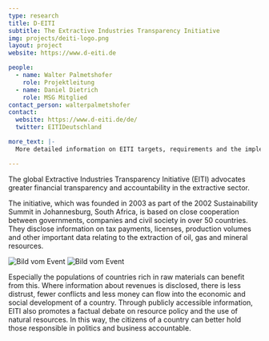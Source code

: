 ```yaml
---
type: research
title: D-EITI
subtitle: The Extractive Industries Transparency Initiative
img: projects/deiti-logo.png
layout: project
website: https://www.d-eiti.de

people:
  - name: Walter Palmetshofer
    role: Projektleitung
  - name: Daniel Dietrich
    role: MSG Mitglied
contact_person: walterpalmetshofer
contact:
  website: https://www.d-eiti.de/de/
  twitter: EITIDeutschland

more_text: |-
  More detailed information on EITI targets, requirements and the implementation process in fellow EITI countries can be found at the <a href="www.eiti.org">website</a> of D-EITI.

---
```

The global Extractive Industries Transparency Initiative (EITI) advocates greater financial transparency and accountability in the extractive sector.

The initiative, which was founded in 2003 as part of the 2002 Sustainability Summit in Johannesburg, South Africa, is based on close cooperation between governments, companies and civil society in over 50 countries. They disclose information on tax payments, licenses, production volumes and other important data relating to the extraction of oil, gas and mineral resources.

<div class="two-img offset-lg-2">
  <img alt="Bild vom Event" src="/files/projects/eiti_img_1.jpg">
  <img alt="Bild vom Event" src="/files/projects/eiti_img_2.jpg">
</div>

Especially the populations of countries rich in raw materials can benefit from this. Where information about revenues is disclosed, there is less distrust, fewer conflicts and less money can flow into the economic and social development of a country. Through publicly accessible information, EITI also promotes a factual debate on resource policy and the use of natural resources. In this way, the citizens of a country can better hold those responsible in politics and business accountable.